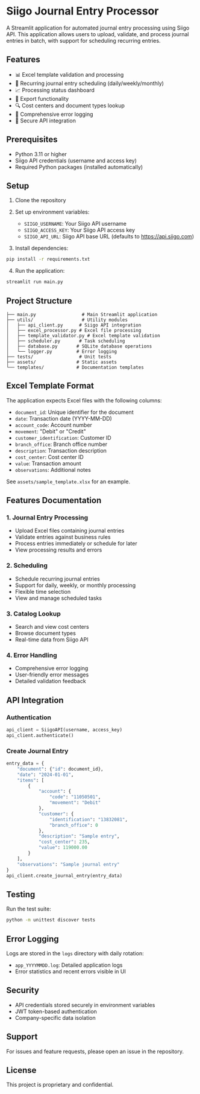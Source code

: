 # Siigo Journal Entry Processor

A Streamlit application for automated journal entry processing using Siigo API. This application allows users to upload, validate, and process journal entries in batch, with support for scheduling recurring entries.

## Features

- 📊 Excel template validation and processing
- 🔄 Recurring journal entry scheduling (daily/weekly/monthly)
- 📈 Processing status dashboard
- 📁 Export functionality
- 🔍 Cost centers and document types lookup
- 📝 Comprehensive error logging
- 🔐 Secure API integration

## Prerequisites

- Python 3.11 or higher
- Siigo API credentials (username and access key)
- Required Python packages (installed automatically)

## Setup

1. Clone the repository
2. Set up environment variables:
   - `SIIGO_USERNAME`: Your Siigo API username
   - `SIIGO_ACCESS_KEY`: Your Siigo API access key
   - `SIIGO_API_URL`: Siigo API base URL (defaults to https://api.siigo.com)

3. Install dependencies:
```bash
pip install -r requirements.txt
```

4. Run the application:
```bash
streamlit run main.py
```

## Project Structure

```
├── main.py                 # Main Streamlit application
├── utils/                  # Utility modules
│   ├── api_client.py      # Siigo API integration
│   ├── excel_processor.py # Excel file processing
│   ├── template_validator.py # Excel template validation
│   ├── scheduler.py       # Task scheduling
│   ├── database.py       # SQLite database operations
│   └── logger.py         # Error logging
├── tests/                 # Unit tests
├── assets/               # Static assets
└── templates/            # Documentation templates
```

## Excel Template Format

The application expects Excel files with the following columns:

- `document_id`: Unique identifier for the document
- `date`: Transaction date (YYYY-MM-DD)
- `account_code`: Account number
- `movement`: "Debit" or "Credit"
- `customer_identification`: Customer ID
- `branch_office`: Branch office number
- `description`: Transaction description
- `cost_center`: Cost center ID
- `value`: Transaction amount
- `observations`: Additional notes

See `assets/sample_template.xlsx` for an example.

## Features Documentation

### 1. Journal Entry Processing
- Upload Excel files containing journal entries
- Validate entries against business rules
- Process entries immediately or schedule for later
- View processing results and errors

### 2. Scheduling
- Schedule recurring journal entries
- Support for daily, weekly, or monthly processing
- Flexible time selection
- View and manage scheduled tasks

### 3. Catalog Lookup
- Search and view cost centers
- Browse document types
- Real-time data from Siigo API

### 4. Error Handling
- Comprehensive error logging
- User-friendly error messages
- Detailed validation feedback

## API Integration

### Authentication
```python
api_client = SiigoAPI(username, access_key)
api_client.authenticate()
```

### Create Journal Entry
```python
entry_data = {
    "document": {"id": document_id},
    "date": "2024-01-01",
    "items": [
        {
            "account": {
                "code": "11050501",
                "movement": "Debit"
            },
            "customer": {
                "identification": "13832081",
                "branch_office": 0
            },
            "description": "Sample entry",
            "cost_center": 235,
            "value": 119000.00
        }
    ],
    "observations": "Sample journal entry"
}
api_client.create_journal_entry(entry_data)
```

## Testing

Run the test suite:
```bash
python -m unittest discover tests
```

## Error Logging

Logs are stored in the `logs` directory with daily rotation:
- `app_YYYYMMDD.log`: Detailed application logs
- Error statistics and recent errors visible in UI

## Security

- API credentials stored securely in environment variables
- JWT token-based authentication
- Company-specific data isolation

## Support

For issues and feature requests, please open an issue in the repository.

## License

This project is proprietary and confidential.
